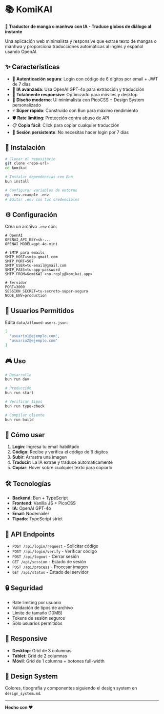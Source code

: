 # 📚 KomiKAI

**🎌 Traductor de manga o manhwa con IA - Traduce globos de diálogo al instante**

Una aplicación web minimalista y responsive que extrae texto de mangas o manhwa y proporciona traducciones automáticas al inglés y español usando OpenAI.

## ✨ Características

- 🔐 **Autenticación segura**: Login con código de 6 dígitos por email + JWT de 7 días
- 🤖 **IA avanzada**: Usa OpenAI GPT-4o para extracción y traducción
- 📱 **Totalmente responsive**: Optimizado para móviles y desktop
- 🎨 **Diseño moderno**: UI minimalista con PicoCSS + Design System personalizado
- ⚡ **Súper rápido**: Construido con Bun para máximo rendimiento
- 🛡️ **Rate limiting**: Protección contra abuso de API
- 📋 **Copia fácil**: Click para copiar cualquier traducción
- 🎯 **Sesión persistente**: No necesitas hacer login por 7 días

## 🚀 Instalación

```bash
# Clonar el repositorio
git clone <repo-url>
cd komikai

# Instalar dependencias con Bun
bun install

# Configurar variables de entorno
cp .env.example .env
# Editar .env con tus credenciales
```

## ⚙️ Configuración

Crea un archivo `.env` con:

```env
# OpenAI
OPENAI_API_KEY=sk-...
OPENAI_MODEL=gpt-4o-mini

# SMTP para emails
SMTP_HOST=smtp.gmail.com
SMTP_PORT=587
SMTP_USER=tu-email@gmail.com
SMTP_PASS=tu-app-password
SMTP_FROM=KomiKAI <no-reply@komikai.app>

# Servidor
PORT=3000
SESSION_SECRET=tu-secreto-super-seguro
NODE_ENV=production
```

## 👥 Usuarios Permitidos

Edita `data/allowed-users.json`:

```json
[
  "usuario1@ejemplo.com",
  "usuario2@ejemplo.com"
]
```

## 🎮 Uso

```bash
# Desarrollo
bun run dev

# Producción
bun run start

# Verificar tipos
bun run type-check

# Compilar cliente
bun run build
```

## 📖 Cómo usar

1. **Login**: Ingresa tu email habilitado
2. **Código**: Recibe y verifica el código de 6 dígitos
3. **Subir**: Arrastra una imagen
4. **Traducir**: La IA extrae y traduce automáticamente
5. **Copiar**: Hover sobre cualquier texto para copiarlo

## 🛠️ Tecnologías

- **Backend**: Bun + TypeScript
- **Frontend**: Vanilla JS + PicoCSS
- **IA**: OpenAI GPT-4o
- **Email**: Nodemailer
- **Tipado**: TypeScript strict

## 📝 API Endpoints

- `POST /api/login/request` - Solicitar código
- `POST /api/login/verify` - Verificar código
- `POST /api/logout` - Cerrar sesión
- `GET /api/session` - Estado de sesión
- `POST /api/process` - Procesar imagen
- `GET /api/status` - Estado del servidor

## 🔒 Seguridad

- Rate limiting por usuario
- Validación de tipos de archivo
- Límite de tamaño (10MB)
- Tokens de sesión seguros
- Solo usuarios permitidos

## 📱 Responsive

- **Desktop**: Grid de 3 columnas
- **Tablet**: Grid de 2 columnas  
- **Móvil**: Grid de 1 columna + botones full-width

## 🎨 Design System

Colores, tipografía y componentes siguiendo el design system en `design_system.md`.

---

**Hecho con ❤️**